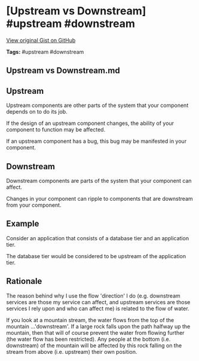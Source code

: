 # [Upstream vs Downstream] #upstream #downstream

[View original Gist on GitHub](https://gist.github.com/Integralist/730b6f33dc5b0763b152caaff81d397f)

**Tags:** #upstream #downstream

## Upstream vs Downstream.md

## Upstream

Upstream components are other parts of the system that your component depends on to do its job. 

If the design of an upstream component changes, the ability of your component to function may be affected. 

If an upstream component has a bug, this bug may be manifested in your component.

## Downstream

Downstream components are parts of the system that your component can affect. 

Changes in your component can ripple to components that are downstream from your component.

## Example

Consider an application that consists of a database tier and an application tier. 

The database tier would be considered to be upstream of the application tier.

## Rationale

The reason behind why I use the flow 'direction' I do (e.g. downstream services are those my service can affect, and upstream services are those services I rely upon and who can affect me) is related to the flow of water.

If you look at a mountain stream, the water flows from the top of the mountain ...'downstream'. If a large rock falls upon the path halfway up the mountain, then that will of course prevent the water from flowing further (the water flow has been restricted). Any people at the bottom (i.e. downstream) of the mountain will be affected by this rock falling on the stream from above (i.e. upstream) their own position.

